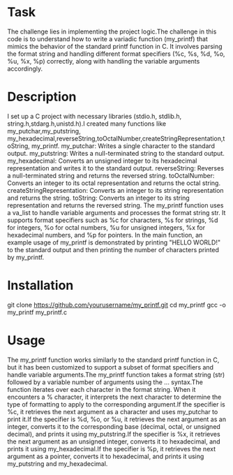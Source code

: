 # Task
The challenge lies in implementing the project logic.The challenge in this code  is to understand how to write a variadic function (my_printf) that mimics the behavior of the standard printf function in C. It involves parsing the format string and handling different format specifiers (%c, %s, %d, %o, %u, %x, %p) correctly, along with handling the variable arguments accordingly.

# Description
I set up a C project with necessary libraries (stdio.h, stdlib.h, string.h,stdarg.h,unistd.h).I created many  functions like my_putchar,my_putstring, my_hexadecimal,reverseString,toOctalNumber,createStringRepresentation,toString, my_printf.
my_putchar: Writes a single character to the standard output.
my_putstring: Writes a null-terminated string to the standard output.
my_hexadecimal: Converts an unsigned integer to its hexadecimal representation and writes it to the standard output.
reverseString: Reverses a null-terminated string and returns the reversed string.
toOctalNumber: Converts an integer to its octal representation and returns the octal string.
createStringRepresentation: Converts an integer to its string representation and returns the string.
toString: Converts an integer to its string representation and returns the reversed string.
The my_printf function uses a va_list to handle variable arguments and processes the format string str. It supports format specifiers such as %c for characters, %s for strings, %d for integers, %o for octal numbers, %u for unsigned integers, %x for hexadecimal numbers, and %p for pointers.
In the main function, an example usage of my_printf is demonstrated by printing "HELLO WORLD!" to the standard output and then printing the number of characters printed by my_printf.

# Installation
git clone https://github.com/yourusername/my_printf.git cd my_printf gcc -o my_printf  my_printf.c


# Usage
The my_printf function works similarly to the standard printf function in C, but it has been customized to support a subset of format specifiers and handle variable arguments.The my_printf function takes a format string (str) followed by a variable number of arguments using the ... syntax.The function iterates over each character in the format string. When it encounters a % character, it interprets the next character to determine the type of formatting to apply to the corresponding argument.If the specifier is %c, it retrieves the next argument as a character and uses my_putchar to print it.If the specifier is %d, %o, or %u, it retrieves the next argument as an integer, converts it to the corresponding base (decimal, octal, or unsigned decimal), and prints it using my_putstring.If the specifier is %x, it retrieves the next argument as an unsigned integer, converts it to hexadecimal, and prints it using my_hexadecimal.If the specifier is %p, it retrieves the next argument as a pointer, converts it to hexadecimal, and prints it using my_putstring and my_hexadecimal.

